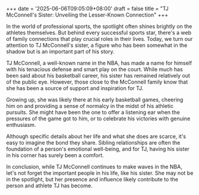 +++
date = '2025-06-06T09:05:09+08:00'
draft = false
title = "TJ McConnell's Sister: Unveiling the Lesser-Known Connection"
+++

In the world of professional sports, the spotlight often shines brightly on the athletes themselves. But behind every successful sports star, there's a web of family connections that play crucial roles in their lives. Today, we turn our attention to TJ McConnell's sister, a figure who has been somewhat in the shadow but is an important part of his story.

TJ McConnell, a well-known name in the NBA, has made a name for himself with his tenacious defense and smart play on the court. While much has been said about his basketball career, his sister has remained relatively out of the public eye. However, those close to the McConnell family know that she has been a source of support and inspiration for TJ.

Growing up, she was likely there at his early basketball games, cheering him on and providing a sense of normalcy in the midst of his athletic pursuits. She might have been the one to offer a listening ear when the pressures of the game got to him, or to celebrate his victories with genuine enthusiasm.

Although specific details about her life and what she does are scarce, it's easy to imagine the bond they share. Sibling relationships are often the foundation of a person's emotional well-being, and for TJ, having his sister in his corner has surely been a comfort.

In conclusion, while TJ McConnell continues to make waves in the NBA, let's not forget the important people in his life, like his sister. She may not be in the spotlight, but her presence and influence likely contribute to the person and athlete TJ has become.